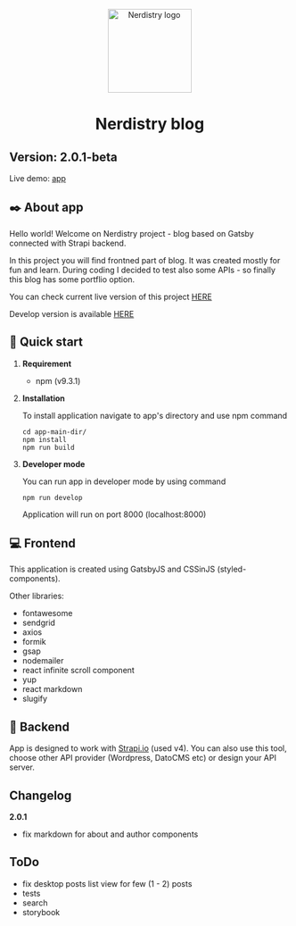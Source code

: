 <p align="center">
    <img alt="Nerdistry logo" src="assets/images/icons/Logo.svg" width="150" />
</p>

<h1 align="center">
  Nerdistry blog
</h1>

## Version: 2.0.1-beta

Live demo: [app]

## :black_nib: About app

Hello world! Welcome on Nerdistry project - blog based on Gatsby connected with Strapi backend.

In this project you will find frontned part of blog. It was created mostly for fun and learn. During coding I decided to test also some APIs - so finally this blog has some portflio option.

You can check current live version of this project <a href="https://nerdistry.pl" target="_blank">HERE</a>

Develop version is available <a href="https://develop-nerdistry.netlify.app" target="_blank">HERE</a>

## 🚀 Quick start

1.  **Requirement**

    - npm (v9.3.1)

2.  **Installation**

    To install application navigate to app's directory and use npm command

    ```shell
    cd app-main-dir/
    npm install
    npm run build
    ```

3.  **Developer mode**

    You can run app in developer mode by using command

    ```shell
    npm run develop
    ```

    Application will run on port 8000 (localhost:8000)

## :computer: Frontend

This application is created using GatsbyJS and CSSinJS (styled-components).

Other libraries:

- fontawesome
- sendgrid
- axios
- formik
- gsap
- nodemailer
- react infinite scroll component
- yup
- react markdown
- slugify

## :wrench: Backend

App is designed to work with [Strapi.io] (used v4). You can also use this tool, choose other API provider (Wordpress, DatoCMS etc) or design your API server.

## Changelog

**2.0.1**

- fix markdown for about and author components

## ToDo

- fix desktop posts list view for few (1 - 2) posts 
- tests
- search
- storybook


[app]: https://nerdistry.pl/
[develop]: https://develop-nerdistry.netlify.app
[strapi.io]: https://strapi.io/
